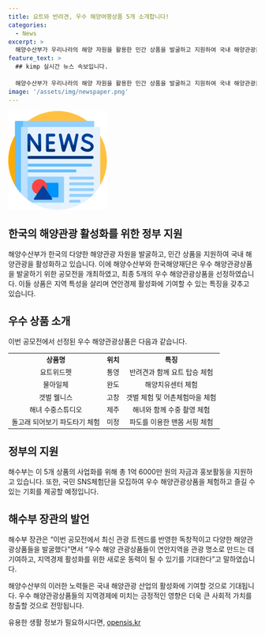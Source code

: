 ```yaml
---
title: 요트와 반려견, 우수 해양여행상품 5개 소개합니다!
categories:
  - News
excerpt: >
  해양수산부가 우리나라의 해양 자원을 활용한 민간 상품을 발굴하고 지원하여 국내 해양관광을 촉진하고 있다. 최근 개최된 제8회 우수 해양관광상품 공모전에서 5개 상품이 선정되었는데, 이들은 지역 특성을 고려하여 연안경제를 촉진하는데 기여할 것으로 기대된다. 이에 해수부는 이러한 상품들을 사업화하기 위해 1억 6000만 원의 자금과 홍보활동을 지원할 예정이며 국민 SNS체험단을 모집하여 체험 기회를 제공할 계획이다. 해수부 장관은 이러한 상품들이 연안지역을 관광 명소로 만들고 지역경제를 활성화할 것으로 기대한다.
feature_text: >
  ## kimp 실시간 뉴스 속보입니다.

  해양수산부가 우리나라의 해양 자원을 활용한 민간 상품을 발굴하고 지원하여 국내 해양관광을 촉진하고 있다. 최근 개최된 제8회 우수 해양관광상품 공모전에서 5개 상품이 선정되었는데, 이들은 지역 특성을 고려하여 연안경제를 촉진하는데 기여할 것으로 기대된다. 이에 해수부는 이러한 상품들을 사업화하기 위해 1억 6000만 원의 자금과 홍보활동을 지원할 예정이며 국민 SNS체험단을 모집하여 체험 기회를 제공할 계획이다. 해수부 장관은 이러한 상품들이 연안지역을 관광 명소로 만들고 지역경제를 활성화할 것으로 기대한다.
image: '/assets/img/newspaper.png'
---
```


<p><img src="/assets/img/newspaper.png" alt="kimplant 속보" /></p>

<h2>한국의 해양관광 활성화를 위한 정부 지원</h2>

<p data-ke-size="size16">해양수산부가 한국의 다양한 해양관광 자원을 발굴하고, 민간 상품을 지원하여 국내 해양관광을 활성화하고 있습니다. 이에 해양수산부와 한국해양재단은 우수 해양관광상품을 발굴하기 위한 공모전을 개최하였고, 최종 5개의 우수 해양관광상품을 선정하였습니다. 이들 상품은 지역 특성을 살리며 연안경제 활성화에 기여할 수 있는 특징을 갖추고 있습니다.</p>

<h2>우수 상품 소개</h2>

<p data-ke-size="size16">이번 공모전에서 선정된 우수 해양관광상품은 다음과 같습니다.</p>

<table>
    <tr>
        <td style="text-align: center; height: 17px;"><b>상품명</b></td>
        <td style="text-align: center; height: 17px;"><b>위치</b></td>
        <td style="text-align: center; height: 17px;"><b>특징</b></td>
    </tr>
    <tr>
        <td style="text-align: center; height: 17px;">요트위드펫</td>
        <td style="text-align: center; height: 17px;">통영</td>
        <td style="text-align: center; height: 17px;">반려견과 함께 요트 탑승 체험</td>
    </tr>
    <tr>
        <td style="text-align: center; height: 17px;">물아일체</td>
        <td style="text-align: center; height: 17px;">완도</td>
        <td style="text-align: center; height: 17px;">해양치유센터 체험</td>
    </tr>
    <tr>
        <td style="text-align: center; height: 17px;">갯벌 웰니스</td>
        <td style="text-align: center; height: 17px;">고창</td>
        <td style="text-align: center; height: 17px;">갯벌 체험 및 어촌체험마을 체험</td>
    </tr>
    <tr>
        <td style="text-align: center; height: 17px;">해녀 수중스튜디오</td>
        <td style="text-align: center; height: 17px;">제주</td>
        <td style="text-align: center; height: 17px;">해녀와 함께 수중 촬영 체험</td>
    </tr>
    <tr>
        <td style="text-align: center; height: 17px;">돌고래 되어보기 파도타기 체험</td>
        <td style="text-align: center; height: 17px;">미정</td>
        <td style="text-align: center; height: 17px;">파도를 이용한 맨몸 서핑 체험</td>
    </tr>
</table>

<h2>정부의 지원</h2>

<p data-ke-size="size16">해수부는 이 5개 상품의 사업화를 위해 총 1억 6000만 원의 자금과 홍보활동을 지원하고 있습니다. 또한, 국민 SNS체험단을 모집하여 우수 해양관광상품을 체험하고 즐길 수 있는 기회를 제공할 예정입니다.</p>

<h2>해수부 장관의 발언</h2>

<p data-ke-size="size16">해수부 장관은 “이번 공모전에서 최신 관광 트렌드를 반영한 독창적이고 다양한 해양관광상품들을 발굴했다”면서 “우수 해양 관광상품들이 연안지역을 관광 명소로 만드는 데 기여하고, 지역경제 활성화를 위한 새로운 동력이 될 수 있기를 기대한다”고 말하였습니다.</p>

<p data-ke-size="size16">해양수산부의 이러한 노력들은 국내 해양관광 산업의 활성화에 기여할 것으로 기대됩니다. 우수 해양관광상품들의 지역경제에 미치는 긍정적인 영향은 더욱 큰 사회적 가치를 창출할 것으로 전망됩니다.</p>
유용한 생활 정보가 필요하시다면, <a href="https://opensis.kr" rel="dofollow">opensis.kr</a>


